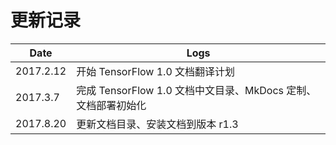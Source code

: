 # 更新记录

| Date        |   Logs  |
| ----        |   ----    |
| 2017.2.12   |   开始 TensorFlow 1.0 文档翻译计划 |
| 2017.3.7    |   完成 TensorFlow 1.0 文档中文目录、MkDocs 定制、文档部署初始化 |
| 2017.8.20   |   更新文档目录、安装文档到版本 r1.3 |

